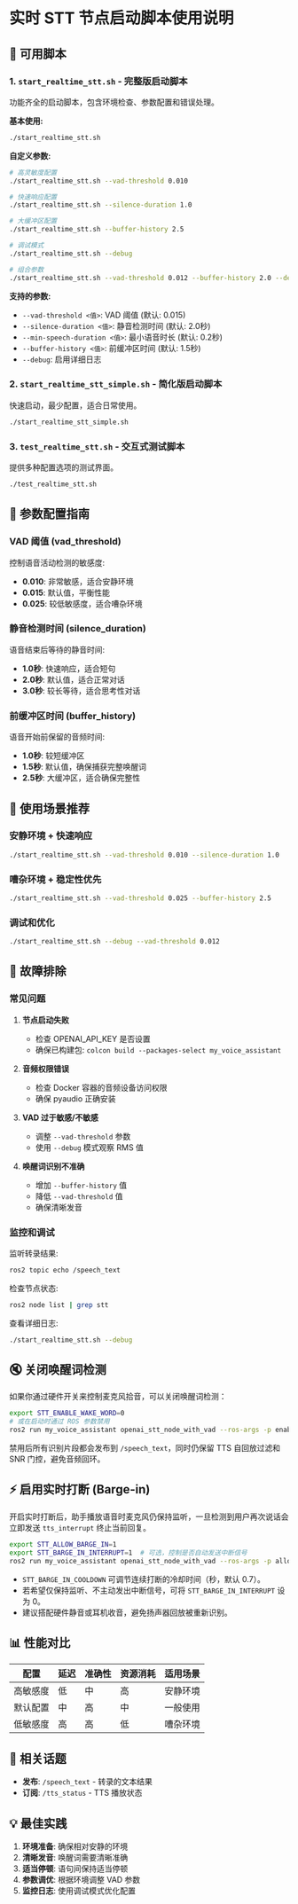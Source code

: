 # 实时 STT 节点启动脚本使用说明

## 📁 可用脚本

### 1. `start_realtime_stt.sh` - 完整版启动脚本
功能齐全的启动脚本，包含环境检查、参数配置和错误处理。

**基本使用:**
```bash
./start_realtime_stt.sh
```

**自定义参数:**
```bash
# 高灵敏度配置
./start_realtime_stt.sh --vad-threshold 0.010

# 快速响应配置
./start_realtime_stt.sh --silence-duration 1.0

# 大缓冲区配置
./start_realtime_stt.sh --buffer-history 2.5

# 调试模式
./start_realtime_stt.sh --debug

# 组合参数
./start_realtime_stt.sh --vad-threshold 0.012 --buffer-history 2.0 --debug
```

**支持的参数:**
- `--vad-threshold <值>`: VAD 阈值 (默认: 0.015)
- `--silence-duration <值>`: 静音检测时间 (默认: 2.0秒)
- `--min-speech-duration <值>`: 最小语音时长 (默认: 0.2秒)
- `--buffer-history <值>`: 前缓冲区时间 (默认: 1.5秒)
- `--debug`: 启用详细日志

### 2. `start_realtime_stt_simple.sh` - 简化版启动脚本
快速启动，最少配置，适合日常使用。

```bash
./start_realtime_stt_simple.sh
```

### 3. `test_realtime_stt.sh` - 交互式测试脚本
提供多种配置选项的测试界面。

```bash
./test_realtime_stt.sh
```

## 🔧 参数配置指南

### VAD 阈值 (vad_threshold)
控制语音活动检测的敏感度:
- **0.010**: 非常敏感，适合安静环境
- **0.015**: 默认值，平衡性能
- **0.025**: 较低敏感度，适合嘈杂环境

### 静音检测时间 (silence_duration)
语音结束后等待的静音时间:
- **1.0秒**: 快速响应，适合短句
- **2.0秒**: 默认值，适合正常对话
- **3.0秒**: 较长等待，适合思考性对话

### 前缓冲区时间 (buffer_history)
语音开始前保留的音频时间:
- **1.0秒**: 较短缓冲区
- **1.5秒**: 默认值，确保捕获完整唤醒词
- **2.5秒**: 大缓冲区，适合确保完整性

## 🎯 使用场景推荐

### 安静环境 + 快速响应
```bash
./start_realtime_stt.sh --vad-threshold 0.010 --silence-duration 1.0
```

### 嘈杂环境 + 稳定性优先
```bash
./start_realtime_stt.sh --vad-threshold 0.025 --buffer-history 2.5
```

### 调试和优化
```bash
./start_realtime_stt.sh --debug --vad-threshold 0.012
```

## 🚨 故障排除

### 常见问题

1. **节点启动失败**
   - 检查 OPENAI_API_KEY 是否设置
   - 确保已构建包: `colcon build --packages-select my_voice_assistant`

2. **音频权限错误**
   - 检查 Docker 容器的音频设备访问权限
   - 确保 pyaudio 正确安装

3. **VAD 过于敏感/不敏感**
   - 调整 `--vad-threshold` 参数
   - 使用 `--debug` 模式观察 RMS 值

4. **唤醒词识别不准确**
   - 增加 `--buffer-history` 值
   - 降低 `--vad-threshold` 值
   - 确保清晰发音

### 监控和调试

监听转录结果:
```bash
ros2 topic echo /speech_text
```

检查节点状态:
```bash
ros2 node list | grep stt
```

查看详细日志:
```bash
./start_realtime_stt.sh --debug
```

## 🔇 关闭唤醒词检测

如果你通过硬件开关来控制麦克风拾音，可以关闭唤醒词检测：
```bash
export STT_ENABLE_WAKE_WORD=0
# 或在启动时通过 ROS 参数禁用
ros2 run my_voice_assistant openai_stt_node_with_vad --ros-args -p enable_wake_word:=false
```
禁用后所有识别片段都会发布到 `/speech_text`，同时仍保留 TTS 自回放过滤和 SNR 门控，避免音频回环。

## ⚡ 启用实时打断 (Barge-in)

开启实时打断后，助手播放语音时麦克风仍保持监听，一旦检测到用户再次说话会立即发送 `tts_interrupt` 终止当前回复。
```bash
export STT_ALLOW_BARGE_IN=1
export STT_BARGE_IN_INTERRUPT=1  # 可选，控制是否自动发送中断信号
ros2 run my_voice_assistant openai_stt_node_with_vad --ros-args -p allow_barge_in:=true
```
- `STT_BARGE_IN_COOLDOWN` 可调节连续打断的冷却时间（秒，默认 0.7）。
- 若希望仅保持监听、不主动发出中断信号，可将 `STT_BARGE_IN_INTERRUPT` 设为 0。
- 建议搭配硬件静音或耳机收音，避免扬声器回放被重新识别。

## 📊 性能对比

| 配置 | 延迟 | 准确性 | 资源消耗 | 适用场景 |
|------|------|--------|----------|----------|
| 高敏感度 | 低 | 中 | 高 | 安静环境 |
| 默认配置 | 中 | 高 | 中 | 一般使用 |
| 低敏感度 | 高 | 高 | 低 | 嘈杂环境 |

## 🔗 相关话题

- **发布**: `/speech_text` - 转录的文本结果
- **订阅**: `/tts_status` - TTS 播放状态

## 💡 最佳实践

1. **环境准备**: 确保相对安静的环境
2. **清晰发音**: 唤醒词需要清晰准确
3. **适当停顿**: 语句间保持适当停顿
4. **参数调优**: 根据环境调整 VAD 参数
5. **监控日志**: 使用调试模式优化配置
